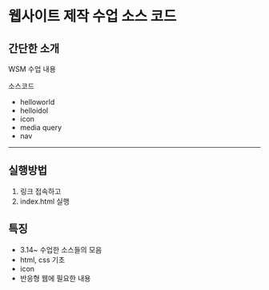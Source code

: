 # 웹사이트 제작 수업 소스 코드
## 간단한 소개
WSM 수업 내용 

소스코드
- helloworld
- helloidol
- icon
- media query
- nav
---
## 실행방법
1. 링크 접속하고
1. index.html 실행
## 특징
- 3.14~ 수업한 소스들의 모음
- html, css 기초
- icon
- 반응형 웹에 필요한 내용